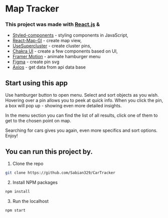 # Map Tracker

### This project was made with [React.js](https://reactjs.org/) &

- [Styled-components](https://styled-components.com/) - styling components in JavaScript,
- [React-Map-Gl](https://visgl.github.io/react-map-gl/) - create map view,
- [UseSupercluster](https://github.com/leighhalliday/use-supercluster) - create cluster pins,
- [Chakra UI](https://chakra-ui.com/) - create a few components based on UI,
- [Framer Motion](https://www.framer.com/docs/) - animate hamburger menu
- [Figma](https://www.figma.com/) - create pin svg
- [Axios](https://axios-http.com/) - get data from api data base

## Start using this app

Use hamburger button to open menu. Select and sort objects as you wish. Hovering over a pin allows you to peek at quick info. When you click the pin, a box will pop up - showing even more detailed insights.

In the menu section you can find the list of all results, click one of them to get to the chosen point on map.

Searching for cars gives you again, even more specifics and sort options. Enjoy!

## You can run this project by.

1.  Clone the repo

```sh
git clone https://github.com/Sabian329/CarTracker
```

2.  Install NPM packages

```sh
npm install
```

3.  Run the localhost

```sh
npm start
```
